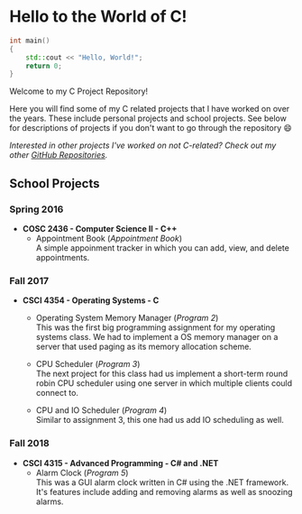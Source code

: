# Hello to the World of C!
```c++
int main() 
{
    std::cout << "Hello, World!";
    return 0;
}
```
Welcome to my C Project Repository!

Here you will find some of my C related projects that I have worked on over the years. These include personal projects and school projects. See below for descriptions of projects if you don't want to go through the repository :smile:

_Interested in other projects I've worked on not C-related? Check out my other [GitHub Repositories](https://github.com/ethan-hann)._

## School Projects
### Spring 2016
* **COSC 2436 - Computer Science II - C++**
  * Appointment Book (_Appointment Book_)  
    A simple appoinment tracker in which you can add, view, and delete appointments.
  
  
### Fall 2017
* **CSCI 4354 - Operating Systems - C**
  * Operating System Memory Manager (_Program 2_)  
    This was the first big programming assignment for my operating systems class. We had to implement a OS memory manager on a server that used paging as its memory allocation scheme.
  
  * CPU Scheduler (_Program 3_)  
    The next project for this class had us implement a short-term round robin CPU scheduler using one server in which multiple clients could connect to.
  
  * CPU and IO Scheduler (_Program 4_)  
    Similar to assignment 3, this one had us add IO scheduling as well.
  
  
### Fall 2018
* **CSCI 4315 - Advanced Programming - C# and .NET**
  * Alarm Clock (_Program 5_)  
    This was a GUI alarm clock written in C# using the .NET framework. It's features include adding and removing alarms as well as snoozing alarms.
  
